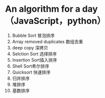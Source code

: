 # An algorithm for a day（JavaScript，python）
1. Bubble Sort 冒泡排序
2. Array removed duplicates 数组去重
3. deep copy 深拷贝
4. Selction Sort 选择排序
5. Insertion Sort插入排序
6. Shell Sort希尔排序
7. Quicksort 快速排序
8. 归并排序	
9. 堆排序
10. 基数排序